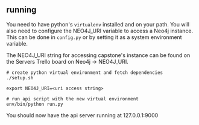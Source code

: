 ## running
You need to have python's `virtualenv` installed and on your path.
You will also need to configure the NEO4J_URI variable to access
a Neo4j instance. This can be done in `config.py` or by setting
it as a system environment variable.

The NEO4J_URI string for accessing capstone's instance can be found
on the Servers Trello board on Neo4j -> NEO4J_URI.

```
# create python virtual environment and fetch dependencies
./setup.sh

export NEO4J_URI=<uri access string>

# run api script with the new virtual environment
env/bin/python run.py
```

You should now have the api server running at 127.0.0.1:9000
